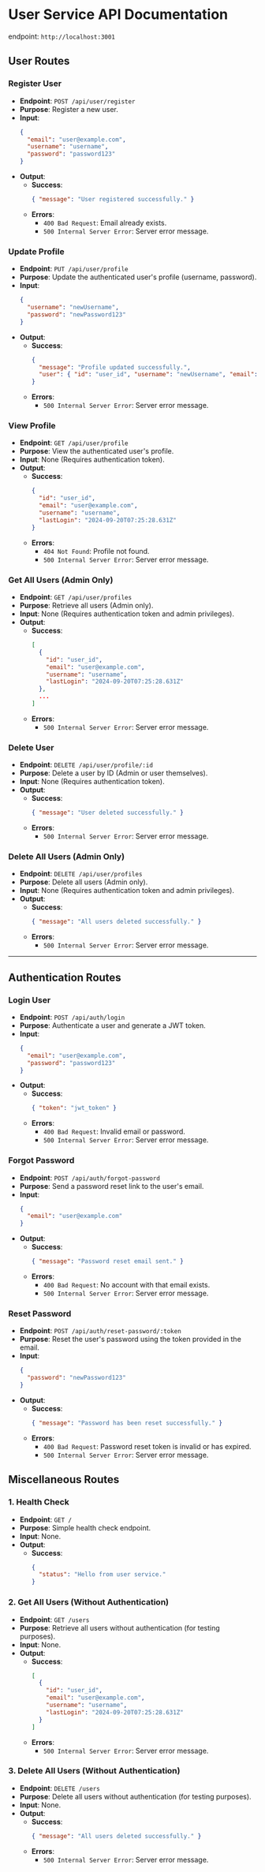 # User Service API Documentation

endpoint: `http://localhost:3001`

## User Routes

### Register User
- **Endpoint**: `POST /api/user/register`
- **Purpose**: Register a new user.
- **Input**:
  ```json
  {
    "email": "user@example.com",
    "username": "username",
    "password": "password123"
  }
  ```
- **Output**:
  - **Success**:
    ```json
    { "message": "User registered successfully." }
    ```
  - **Errors**:
    - `400 Bad Request`: Email already exists.
    - `500 Internal Server Error`: Server error message.

### Update Profile
- **Endpoint**: `PUT /api/user/profile`
- **Purpose**: Update the authenticated user's profile (username, password).
- **Input**:
  ```json
  {
    "username": "newUsername",
    "password": "newPassword123"
  }
  ```
- **Output**:
  - **Success**:
    ```json
    {
      "message": "Profile updated successfully.",
      "user": { "id": "user_id", "username": "newUsername", "email": "user@example.com", "lastLogin": "2024-09-20T07:25:28.631Z" }
    }
    ```
  - **Errors**:
    - `500 Internal Server Error`: Server error message.

### View Profile
- **Endpoint**: `GET /api/user/profile`
- **Purpose**: View the authenticated user's profile.
- **Input**: None (Requires authentication token).
- **Output**:
  - **Success**:
    ```json
    {
      "id": "user_id",
      "email": "user@example.com",
      "username": "username",
      "lastLogin": "2024-09-20T07:25:28.631Z"
    }
    ```
  - **Errors**:
    - `404 Not Found`: Profile not found.
    - `500 Internal Server Error`: Server error message.

### Get All Users (Admin Only)
- **Endpoint**: `GET /api/user/profiles`
- **Purpose**: Retrieve all users (Admin only).
- **Input**: None (Requires authentication token and admin privileges).
- **Output**:
  - **Success**:
    ```json
    [
      {
        "id": "user_id",
        "email": "user@example.com",
        "username": "username",
        "lastLogin": "2024-09-20T07:25:28.631Z"
      },
      ...
    ]
    ```
  - **Errors**:
    - `500 Internal Server Error`: Server error message.

### Delete User
- **Endpoint**: `DELETE /api/user/profile/:id`
- **Purpose**: Delete a user by ID (Admin or user themselves).
- **Input**: None (Requires authentication token).
- **Output**:
  - **Success**:
    ```json
    { "message": "User deleted successfully." }
    ```
  - **Errors**:
    - `500 Internal Server Error`: Server error message.

### Delete All Users (Admin Only)
- **Endpoint**: `DELETE /api/user/profiles`
- **Purpose**: Delete all users (Admin only).
- **Input**: None (Requires authentication token and admin privileges).
- **Output**:
  - **Success**:
    ```json
    { "message": "All users deleted successfully." }
    ```
  - **Errors**:
    - `500 Internal Server Error`: Server error message.

---

## Authentication Routes

### Login User
- **Endpoint**: `POST /api/auth/login`
- **Purpose**: Authenticate a user and generate a JWT token.
- **Input**:
  ```json
  {
    "email": "user@example.com",
    "password": "password123"
  }
  ```
- **Output**:
  - **Success**:
    ```json
    { "token": "jwt_token" }
    ```
  - **Errors**:
    - `400 Bad Request`: Invalid email or password.
    - `500 Internal Server Error`: Server error message.

### Forgot Password
- **Endpoint**: `POST /api/auth/forgot-password`
- **Purpose**: Send a password reset link to the user's email.
- **Input**:
  ```json
  {
    "email": "user@example.com"
  }
  ```
- **Output**:
  - **Success**:
    ```json
    { "message": "Password reset email sent." }
    ```
  - **Errors**:
    - `400 Bad Request`: No account with that email exists.
    - `500 Internal Server Error`: Server error message.

### Reset Password
- **Endpoint**: `POST /api/auth/reset-password/:token`
- **Purpose**: Reset the user's password using the token provided in the email.
- **Input**:
  ```json
  {
    "password": "newPassword123"
  }
  ```
- **Output**:
  - **Success**:
    ```json
    { "message": "Password has been reset successfully." }
    ```
  - **Errors**:
    - `400 Bad Request`: Password reset token is invalid or has expired.
    - `500 Internal Server Error`: Server error message.

## Miscellaneous Routes

### 1. Health Check
- **Endpoint**: `GET /`
- **Purpose**: Simple health check endpoint.
- **Input**: None.
- **Output**: 
  - **Success**:
    ```json
    {
      "status": "Hello from user service."
    }
    ```

### 2. Get All Users (Without Authentication)
- **Endpoint**: `GET /users`
- **Purpose**: Retrieve all users without authentication (for testing purposes).
- **Input**: None.
- **Output**:
  - **Success**:
    ```json
    [
      {
        "id": "user_id",
        "email": "user@example.com",
        "username": "username",
        "lastLogin": "2024-09-20T07:25:28.631Z"
      }
    ]
    ```
  - **Errors**:
    - `500 Internal Server Error`: Server error message.

### 3. Delete All Users (Without Authentication)
- **Endpoint**: `DELETE /users`
- **Purpose**: Delete all users without authentication (for testing purposes).
- **Input**: None.
- **Output**:
  - **Success**:
    ```json
    { "message": "All users deleted successfully." }
    ```
  - **Errors**:
    - `500 Internal Server Error`: Server error message.